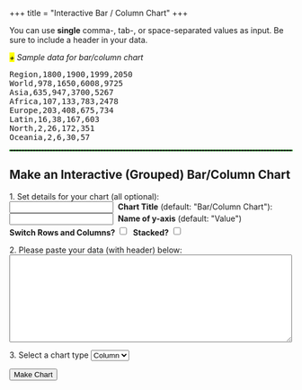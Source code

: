 +++
title = "Interactive Bar / Column Chart"
+++
<div>
<p>You can use <strong>single</strong> comma-, tab-, or space-separated values as input. Be sure to include a header in your data.</p>

<span class="csv-toggle"><em><mark>+</mark> Sample data for bar/column chart</em></span>
<span class="csv-example" style="width: 100%">
<pre>
Region,1800,1900,1999,2050
World,978,1650,6008,9725
Asia,635,947,3700,5267
Africa,107,133,783,2478
Europe,203,408,675,734
Latin,16,38,167,603
North,2,26,172,351
Oceania,2,6,30,57
</pre></span>
<script>
function main() {
  $('.csv-example').hide();
  $('.csv-toggle').on('click', function() {
    $(this).toggleClass('active');
    $(this).next().slideToggle(400);
  });
}
$(document).ready(main);
</script>

<hr style="border: 1px dashed #008800">
<h2>Make an Interactive (Grouped) Bar/Column Chart</h2>

<form>
<p>1. Set details for your chart (all optional):<br>
<input type="text" name="mtitle">&nbsp;&nbsp;<strong>Chart Title</strong> (default: "Bar/Column Chart"):<br> 
<input type="text" name="yaxis">&nbsp;&nbsp;<strong>Name of y-axis</strong> (default: "Value")<br> 
<strong>Switch Rows and Columns?</strong> <input type="checkbox" id="switchrc" style="height: 1.2em;">&nbsp;&nbsp;<strong>Stacked?</strong> <input type="checkbox" id="stackcol" style="height: 1.2em;">
</p>
<p>2. Please paste your data (with header) below:<br>
<textarea rows="10" cols="60" name="usrcsv"></textarea>
</p>
<p>3. Select a chart type
<select id="bar-col">
    <option value="bar">Bar</option>
    <option value="column" selected="selected">Column</option>
</select></p>
</form>
<p><button id="makeChart">Make Chart</button></p>
<br>
<div id="container" style="width: 90%; margin: 0 auto"></div>
<script src="/js/barcolumn.js"></script>
</div>
